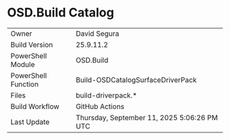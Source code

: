 ﻿# OSD.Build Catalog

| | |
|-|-|
| Owner | David Segura |
| Build Version | 25.9.11.2 |
| PowerShell Module | OSD.Build |
| PowerShell Function | Build-OSDCatalogSurfaceDriverPack |
| Files | build-driverpack.* |
| Build Workflow | GitHub Actions |
| Last Update | Thursday, September 11, 2025 5:06:26 PM UTC |
